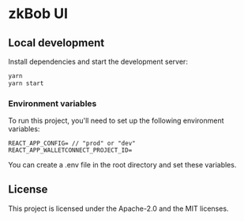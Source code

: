 # zkBob UI

## Local development
Install dependencies and start the development server:
```bash
yarn
yarn start
```

### Environment variables
To run this project, you'll need to set up the following environment variables:
```
REACT_APP_CONFIG= // "prod" or "dev"
REACT_APP_WALLETCONNECT_PROJECT_ID=
```
You can create a .env file in the root directory and set these variables.

## License
This project is licensed under the Apache-2.0 and the MIT licenses.

